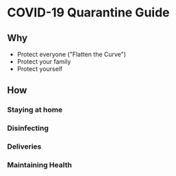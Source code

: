 # COVID-19 Quarantine Guide

## Why

- Protect everyone ("Flatten the Curve")
- Protect your family
- Protect yourself

## How

### Staying at home
### Disinfecting
### Deliveries
### Maintaining Health
